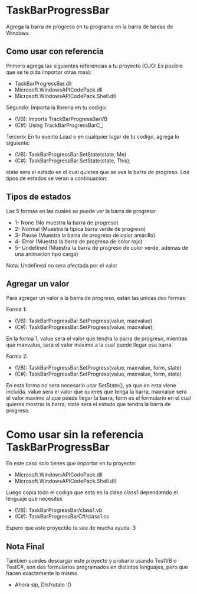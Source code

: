 # TaskBarProgressBar
Agrega la barra de progreso en tu programa en la barra de tareas de Windows.

## Como usar con referencia
Primero agrega las siguientes referencias a tu proyecto (OJO: Es posible que se te pida importar otras mas):

- TaskBarProgressBar.dll
- Microsoft.WindowsAPICodePack.dll
- Microsoft.WindowsAPICodePack.Shell.dll

Segundo: Importa la libreria en tu codigo:

- (VB): Imports TrackBarProgressBarVB
- (C#): Using TrackBarProgressBarC_;

Tercero: En tu evento Load o en cualquier lugar de tu codigo, agrega lo siguiente:

- (VB): TaskBarProgressBar.SetState(state, Me)
- (C#): TaskBarProgressBar.SetState(state, This);

state sera el estado en el cual quieres que se vea la barra de progreso. Los tipos de estados se veran a continuacion:

## Tipos de estados
Las 5 formas en las cuales se puede ver la barra de progreso:

- 1- None (No muestra la barra de progreso)
- 2- Normal (Muestra la tipica barra verde de progreso)
- 3- Pause (Muestra la barra de progreso de color amarillo)
- 4- Error (Muestra la barra de progreso de color rojo)
- 5- Undefined (Muestra la barra de progreso de color verde, ademas de una animacion tipo carga)

Nota: Undefined no sera afectada por el valor

## Agregar un valor
Para agregar un valor a la barra de progreso, estan las unicas dos formas:

Forma 1:
- (VB): TaskBarProgressBar.SetProgress(value, maxvalue)
- (C#): TaskBarProgressBar.SetProgress(value, maxvalue);

En la forma 1, value sera el valor que tendra la barra de progreso, mientras que maxvalue, sera el valor maximo a la cual puede llegar esa barra.

Forma 2:
- (VB): TaskBarProgressBar.SetProgress(value, maxvalue, form, state)
- (C#): TaskBarProgressBar.SetProgress(value, maxvalue, form, state)

En esta forma no sera necesario usar SetState(), ya que en esta viene incluida. 
value sera el valor que quieres que tenga la barra, maxvalue sera el valor maximo al que puede llegar la barra, form es el formulario en el cual quieres mostrar la barra, state sera el estado que tendra la barra de progreso.

# Como usar sin la referencia TaskBarProgressBar
En este caso solo tienes que importar en tu proyecto:

- Microsoft.WindowsAPICodePack.dll
- Microsoft.WindowsAPICodePack.Shell.dll

Luego copia todo el codigo que esta en la clase class1 dependiendo el lenguaje que necesites

- (VB): TaskBarProgressBar/class1.vb
- (C#): TaskBarProgressBarC#/class1.cs

Espero que este proyectito te sea de mucha ayuda :3

## Nota Final
Tambien puedes descargar este proyecto y probarlo usando TestVB o TestC#, son dos formularios programados en distintos lenguajes, pero que hacen exactamente lo mismo

- Ahora sip, Disfrutalo :D
